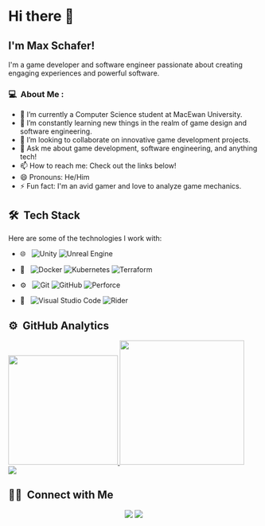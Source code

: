 # Hi there 👋

## I'm Max Schafer!

I'm a game developer and software engineer passionate about creating engaging experiences and powerful software.

### 💻 &nbsp;About Me :

- 🔭 I’m currently a Computer Science student at MacEwan University.
- 🌱 I’m constantly learning new things in the realm of game design and software engineering.
- 👯 I’m looking to collaborate on innovative game development projects.
- 💬 Ask me about game development, software engineering, and anything tech!
- 📫 How to reach me: Check out the links below!
- 😄 Pronouns: He/Him
- ⚡ Fun fact: I'm an avid gamer and love to analyze game mechanics.

## 🛠 &nbsp;Tech Stack

Here are some of the technologies I work with:

- 🌐 &nbsp;
  ![Unity](https://img.shields.io/badge/-Unity-333333?style=flat&logo=unity)
  ![Unreal Engine](https://img.shields.io/badge/-Unreal%20Engine-333333?style=flat&logo=unreal-engine)

- 🐳 &nbsp;
  ![Docker](https://img.shields.io/badge/-Docker-333333?style=flat&logo=docker)
  ![Kubernetes](https://img.shields.io/badge/-Kubernetes-333333?style=flat&logo=kubernetes)
  ![Terraform](https://img.shields.io/badge/-Terraform-333333?style=flat&logo=terraform)

- ⚙️ &nbsp;
  ![Git](https://img.shields.io/badge/-Git-333333?style=flat&logo=git)
  ![GitHub](https://img.shields.io/badge/-GitHub-333333?style=flat&logo=github)
  ![Perforce](https://img.shields.io/badge/-Perforce-333333?style=flat&logo=server)

- 🔧 &nbsp;
  ![Visual Studio Code](https://img.shields.io/badge/-Visual%20Studio%20Code-333333?style=flat&logo=visual-studio-code&logoColor=007ACC)
  ![Rider](https://img.shields.io/badge/-Rider-333333?style=flat&logo=rider)


## ⚙️ &nbsp;GitHub Analytics

<p align="center">
<a href="https://github.com/maxsg5">
  <div style="display: flex; flex-direction: row;">
  <img style="height: auto; width: 220px;" src="https://github-readme-stats-chi-six-57.vercel.app/api?username=maxsg5&show_icons=true&hide_title=true&count_private=true&hide_rank=true&theme=gruvbox"/>
<img style="height: auto; width: 250px;" src="https://github-readme-stats-chi-six-57.vercel.app/api/top-langs/?username=maxsg5&layout=compact&hide_progress=true&theme=gruvbox"/>
</div>
<img src="https://github-profile-trophy.vercel.app/?username=maxsg5&theme=gruvbox"/>
</a>
</p>

## 🤝🏻 &nbsp;Connect with Me

<p align="center">
<a href="https://maxschafer.engineer/"><img src="https://img.shields.io/badge/-maxschafer.engineer-3423A6?style=flat&logo=Google-Chrome&logoColor=white"/></a>
<a href="https://www.linkedin.com/in/max-schafer-game-developer-software-engineer/"><img src="https://img.shields.io/badge/-Max%20Schafer-0077B5?style=flat&logo=Linkedin&logoColor=white"/></a>
</p>

<!-- You can uncomment this section if you want to show your recent GitHub activity -->
<!--
## ⚡ Recent GitHub Activity
-->
<!--START_SECTION:activity-->
<!--
1. 🗣 Commented on [#issueID](link to issue) in [Repository Name]
2. 💪 Opened PR [#PRID](link to PR) in [Repository Name]
3. 🎉 Merged PR [#PRID](link to PR) in [Repository Name]
4. ❗️ Closed issue [#issueID](link to issue) in [Repository Name]
5. 🗣 Commented on [#issueID](link to issue) in [Repository Name]
-->
<!--END_SECTION:activity-->

<!-- Any other sections that you want to include -->

